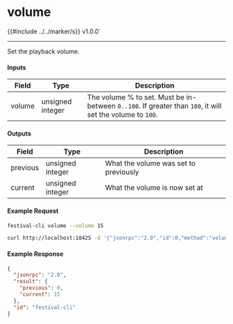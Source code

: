 # volume

{{#include ../../marker/s}} v1.0.0`

---

Set the playback volume.

#### Inputs
| Field     | Type             | Description |
|-----------|------------------|-------------|
| volume    | unsigned integer | The volume % to set. Must be in-between `0..100`. If greater than `100`, it will set the volume to `100`.

#### Outputs
| Field    | Type             | Description |
|----------|------------------|-------------|
| previous | unsigned integer | What the volume was set to previously
| current  | unsigned integer | What the volume is now set at

#### Example Request
```bash
festival-cli volume --volume 15
```
```bash
curl http://localhost:18425 -d '{"jsonrpc":"2.0","id":0,"method":"volume","params":{"volume":15}}'
```

#### Example Response
```json
{
  "jsonrpc": "2.0",
  "result": {
    "previous": 0,
    "current": 15
  },
  "id": "festival-cli"
}
```

